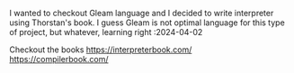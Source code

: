 I wanted to checkout Gleam language and I decided to write interpreter using Thorstan's book.
I guess Gleam is not optimal language for this type of project, but whatever, learning right :2024-04-02

Checkout the books
https://interpreterbook.com/
https://compilerbook.com/
